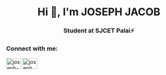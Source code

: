 <h1 align="center">Hi 👋, I'm JOSEPH JACOB</h1>
<h3 align="center">Student at SJCET Palai⚡</h3>

<h3 align="left">Connect with me:</h3>
<p align="left">
<a href="https://linkedin.com/in/joseph-jacob-" target="blank"><img align="center" src="https://raw.githubusercontent.com/rahuldkjain/github-profile-readme-generator/master/src/images/icons/Social/linked-in-alt.svg" alt="joseph-jacob-" height="30" width="40" /></a>
<a href="https://instagram.com/joseph__jacob__" target="blank"><img align="center" src="https://raw.githubusercontent.com/rahuldkjain/github-profile-readme-generator/master/src/images/icons/Social/instagram.svg" alt="joseph__jacob__" height="30" width="40" /></a>
</p>
